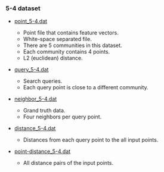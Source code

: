 ### 5-4 dataset

- [point_5-4.dat](./point_5-4.dat)
  - Point file that contains feature vectors.
  - White-space separated file.
  - There are 5 communities in this dataset. 
  - Each community contains 4 points.
  - L2 (euclidean) distance.

- [query_5-4.dat](./query_5-4.dat)
  - Search queries.
  - Each query point is close to a different community. 

- [neighbor_5-4.dat](./neighbor_5-4.dat)
  - Grand truth data.
  - Four neighbors per query point.

- [distance_5-4.dat](./distance_5-4.dat)
  - Distances from each query point to the all input points.

- [point-distance_5-4.dat](./point-distance_5-4.dat)
  - All distance pairs of the input points.